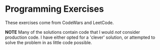 # Programming Exercises
These exercises come from CodeWars and LeetCode.

**NOTE** Many of the solutions contain code that I would *not* consider
production code. I have either opted for a 'clever' solution, or 
attempted to solve the problem in as little code possible. 